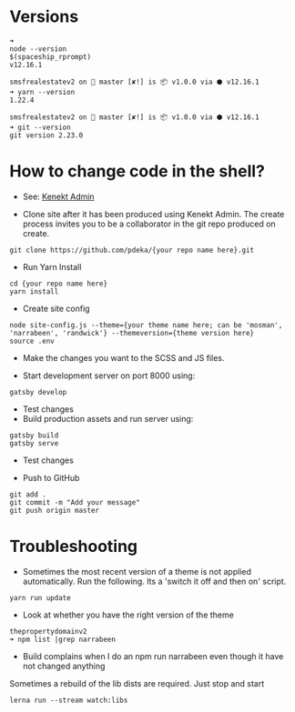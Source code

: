 # Versions
```
➜
node --version                                                                                                                                                $(spaceship_rprompt)
v12.16.1

smsfrealestatev2 on  master [✘!] is 📦 v1.0.0 via ⬢ v12.16.1
➜ yarn --version
1.22.4

smsfrealestatev2 on  master [✘!] is 📦 v1.0.0 via ⬢ v12.16.1
➜ git --version
git version 2.23.0

```

# How to change code in the shell?

- See: [Kenekt Admin](https://admin.kenekt.com.au)

- Clone site after it has been produced using Kenekt Admin. The create process invites you to be a collaborator in the git repo produced on create.
```
git clone https://github.com/pdeka/{your repo name here}.git
```

- Run Yarn Install
```
cd {your repo name here}
yarn install
```

- Create site config
```
node site-config.js --theme={your theme name here; can be 'mosman', 'narrabeen', 'randwick'} --themeversion={theme version here}
source .env
```

- Make the changes you want to the SCSS and JS files.

- Start development server on port 8000 using:
```
gatsby develop
```
- Test changes
- Build production assets and run server using:
```
gatsby build
gatsby serve
```
- Test changes

* Push to GitHub
```
git add . 
git commit -m "Add your message"
git push origin master
```

# Troubleshooting

- Sometimes the most recent version of a theme is not applied automatically. Run the following. Its a 'switch it off and then on' script.
```
yarn run update
```

-  Look at whether you have the right version of the theme
```
thepropertydomainv2
➜ npm list |grep narrabeen
```

- Build complains when I do an npm run narrabeen even though it have not changed anything

Sometimes a rebuild of the lib dists are required. Just stop and start
```
lerna run --stream watch:libs
```
